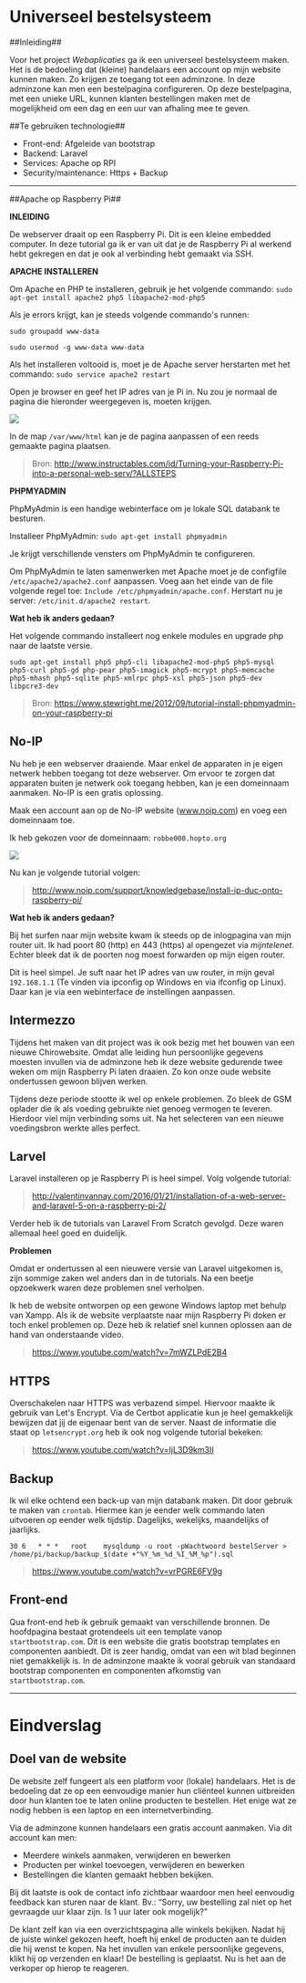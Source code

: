 # Universeel bestelsysteem #

##Inleiding##

Voor het project *Webaplicaties* ga ik een universeel bestelsysteem maken. Het is de bedoeling dat (kleine) handelaars een account op mijn website kunnen maken. Zo krijgen ze toegang tot een adminzone. In deze adminzone kan men een bestelpagina configureren. Op deze bestelpagina, met een unieke URL, kunnen klanten bestellingen maken met de mogelijkheid om een dag en een uur van afhaling mee te geven. 

##Te gebruiken technologie##

- Front-end: Afgeleide van bootstrap
- Backend: Laravel
- Services: Apache op RPI
- Security/maintenance: Https + Backup



----------

##Apache op Raspberry Pi##

**INLEIDING**

De webserver draait op een Raspberry Pi. Dit is een kleine embedded computer. In deze tutorial ga ik er van uit dat je de Raspberry Pi al werkend hebt gekregen en dat je ook al verbinding hebt gemaakt via SSH.

**APACHE INSTALLEREN**

Om Apache en PHP te installeren, gebruik je het volgende commando: `sudo apt-get install apache2 php5 libapache2-mod-php5`

Als je errors krijgt, kan je steeds volgende commando's runnen:

`sudo groupadd www-data`

`sudo usermod -g www-data www-data`

Als het installeren voltooid is, moet je de Apache server herstarten met het commando: `sudo service apache2 restart`

Open je browser en geef het IP adres van je Pi in. Nu zou je normaal de pagina die hieronder weergegeven  is, moeten krijgen.

![](apacheDefault.png)

In de map `/var/www/html` kan je de pagina aanpassen of een reeds gemaakte pagina plaatsen.

> Bron: http://www.instructables.com/id/Turning-your-Raspberry-Pi-into-a-personal-web-serv/?ALLSTEPS

**PHPMYADMIN**

PhpMyAdmin is een handige webinterface om je lokale SQL databank te besturen. 

Installeer PhpMyAdmin: `sudo apt-get install phpmyadmin`

Je krijgt verschillende vensters om PhpMyAdmin te configureren. 

Om PhpMyAdmin te laten samenwerken met Apache moet je de configfile `/etc/apache2/apache2.conf` aanpassen. Voeg aan het einde van de file volgende regel toe: `Include /etc/phpmyadmin/apache.conf`. Herstart nu je server: `/etc/init.d/apache2 restart`.

**Wat heb ik anders gedaan?**

Het volgende commando installeert nog enkele modules en upgrade php naar de laatste versie. 

    sudo apt-get install php5 php5-cli libapache2-mod-php5 php5-mysql php5-curl php5-gd php-pear php5-imagick php5-mcrypt php5-memcache php5-mhash php5-sqlite php5-xmlrpc php5-xsl php5-json php5-dev libpcre3-dev

> Bron: https://www.stewright.me/2012/09/tutorial-install-phpmyadmin-on-your-raspberry-pi

## No-IP ##

Nu heb je een webserver draaiende. Maar enkel de apparaten in je eigen netwerk hebben toegang tot deze webserver. Om ervoor te zorgen dat apparaten buiten je netwerk ook toegang hebben, kan je een domeinnaam aanmaken. No-IP is een gratis oplossing. 

Maak een account aan op de No-IP website (www.noip.com) en voeg een domeinnaam toe. 

Ik heb gekozen voor de domeinnaam: `robbe000.hopto.org`

![](noip.jpg)

Nu kan je volgende tutorial volgen:

> http://www.noip.com/support/knowledgebase/install-ip-duc-onto-raspberry-pi/

**Wat heb ik anders gedaan?**

Bij het surfen naar mijn website kwam ik steeds op de inlogpagina van mijn router uit. Ik had poort 80 (http) en 443 (https) al opengezet via *mijntelenet*. Echter bleek dat ik de poorten nog moest forwarden op mijn eigen router. 

Dit is heel simpel. Je suft naar het IP adres van uw router, in mijn geval `192.168.1.1` (Te vinden via ipconfig op Windows en via ifconfig op Linux). Daar kan je via een webinterface de instellingen aanpassen. 

## Intermezzo ##

Tijdens het maken van dit project was ik ook bezig met het bouwen van een nieuwe Chirowebsite. Omdat alle leiding hun persoonlijke gegevens moesten invullen via de adminzone heb ik deze website gedurende twee weken om mijn Raspberry Pi laten draaien. Zo kon onze oude website ondertussen gewoon blijven werken. 

Tijdens deze periode stootte ik wel op enkele problemen. Zo bleek de GSM oplader die ik als voeding gebruikte niet genoeg vermogen te leveren. Hierdoor viel mijn verbinding soms uit. Na het selecteren van een nieuwe voedingsbron werkte alles perfect. 

## Larvel ##

Laravel installeren op je Raspberry Pi is heel simpel. Volg volgende tutorial:

> http://valentinvannay.com/2016/01/21/installation-of-a-web-server-and-laravel-5-on-a-raspberry-pi-2/

Verder heb ik de tutorials van Laravel From Scratch gevolgd. Deze waren allemaal heel goed en duidelijk. 

**Problemen**

Omdat er ondertussen al een nieuwere versie van Laravel uitgekomen is, zijn sommige zaken wel anders dan in de tutorials. Na een beetje opzoekwerk waren deze problemen snel verholpen. 

Ik heb de website ontworpen op een gewone Windows laptop met behulp van Xampp. Als ik de website verplaatste naar mijn Raspberry Pi doken er toch enkel problemen op. Deze heb ik relatief snel kunnen oplossen aan de hand van onderstaande video. 

> https://www.youtube.com/watch?v=7mWZLPdE2B4

## HTTPS ##

Overschakelen naar HTTPS was verbazend simpel. Hiervoor maakte ik gebruik van Let's Encrypt. 
Via de Certbot applicatie kun je heel gemakkelijk bewijzen dat jij de eigenaar bent van de server. 
Naast de informatie die staat op `letsencrypt.org` heb ik ook nog volgende tutorial bekeken:


> https://www.youtube.com/watch?v=IjL3D9km3II

## Backup ##

Ik wil elke ochtend een back-up van mijn databank maken. Dit door gebruik te maken van `crontab`. Hiermee kan je eender welk commando laten uitvoeren op eender welk tijdstip. Dagelijks, wekelijks, maandelijks of jaarlijks. 

    30 6   * * *   root    mysqldump -u root -pWachtwoord bestelServer > /home/pi/backup/backup_$(date +"%Y_%m_%d_%I_%M_%p").sql

> https://www.youtube.com/watch?v=vrPGRE6FV9g

## Front-end ##

Qua front-end heb ik gebruik gemaakt van verschillende bronnen. De hoofdpagina bestaat grotendeels uit een template vanop `startbootstrap.com`. Dit is een website die gratis bootstrap templates en componenten aanbiedt. Dit is zeer handig, omdat van een wit blad beginnen niet gemakkelijk is. In de adminzone maakte ik vooral gebruik van standaard bootstrap componenten en componenten afkomstig van `startbootstrap.com`.


----------

# Eindverslag #

## Doel van de website ##

De website zelf fungeert als een platform voor (lokale) handelaars. Het is de bedoeling dat ze op een eenvoudige manier hun cliënteel kunnen uitbreiden door hun klanten toe te laten online producten te bestellen. Het enige wat ze nodig hebben is een laptop en een internetverbinding.

Via de adminzone kunnen handelaars een gratis account aanmaken. Via dit account kan men:

- Meerdere winkels aanmaken, verwijderen en bewerken
- Producten per winkel toevoegen, verwijderen en bewerken
- Bestellingen die klanten gemaakt hebben bekijken.

Bij dit laatste is ook de contact info zichtbaar waardoor men heel eenvoudig feedback kan sturen naar de klant. Bv.: “Sorry, uw bestelling zal niet op het gevraagde uur klaar zijn. Is 1 uur later ook mogelijk?”

De klant zelf kan via een overzichtspagina alle winkels bekijken. Nadat hij de juiste winkel gekozen heeft, hoeft hij enkel de producten aan te duiden die hij wenst te kopen. Na het invullen van enkele persoonlijke gegevens, klikt hij op verzenden en klaar! De bestelling is geplaatst. Nu is het aan de verkoper op hierop te reageren. 
